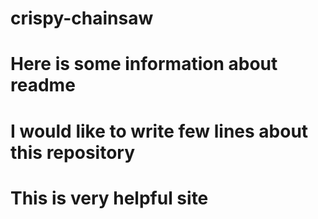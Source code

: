 # crispy-chainsaw
# Here is some information about readme
# I would like to write few lines about this repository
# This is very helpful site
